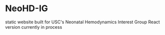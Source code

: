 # NeoHD-IG
static website built for USC's Neonatal Hemodynamics Interest Group
React version currently in process
